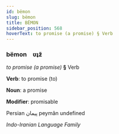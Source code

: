 ```yaml
---
id: bëmon
slug: bëmon
title: BËMON
sidebar_position: 568
hoverText: to promise (a promise) § Verb
---
```


### bëmon&emsp;<span kind="abugida">ʋʇƶ̃</span>

*to promise (a promise)* **§** Verb

**Verb**: to promise (to)

**Noun**: a promise

**Modifier**: promisable

Persian پیمان peymân undefined

*Indo-Iranian Language Family*